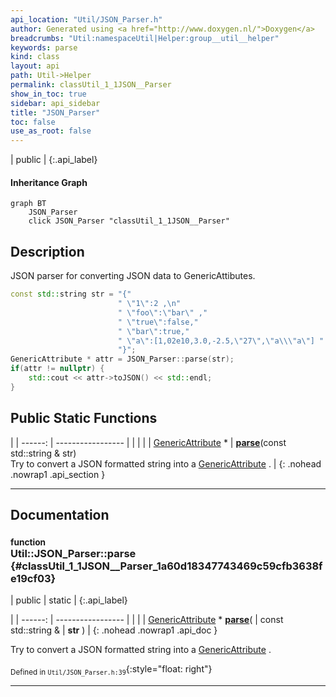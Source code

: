 ```yaml
---
api_location: "Util/JSON_Parser.h"
author: Generated using <a href="http://www.doxygen.nl/">Doxygen</a>
breadcrumbs: "Util:namespaceUtil|Helper:group__util__helper"
keywords: parse
kind: class
layout: api
path: Util->Helper
permalink: classUtil_1_1JSON__Parser
show_in_toc: true
sidebar: api_sidebar
title: "JSON_Parser"
toc: false
use_as_root: false
---
```


| public |
{:.api_label}

#### Inheritance Graph

```mermaid
graph BT
	JSON_Parser
	click JSON_Parser "classUtil_1_1JSON__Parser"
```

## Description



JSON parser for converting JSON data to GenericAttibutes.

```cpp
const std::string str = "{"
                        " \"1\":2 ,\n"
                        " \"foo\":\"bar\" ,"
                        " \"true\":false,"
                        " \"bar\":true,"
                        " \"a\":[1,02e10,3.0,-2.5,\"27\",\"a\\\"a\"] "
                        "}";
GenericAttribute * attr = JSON_Parser::parse(str);
if(attr != nullptr) {
    std::cout << attr->toJSON() << std::endl;
}

```




## Public Static Functions

|
| ------: | ----------------- |
|  | |
| [GenericAttribute](classUtil_1_1GenericAttribute) * | **[parse](#classUtil_1_1JSON%5F%5FParser_1a60d18347743469c59cfb3638fe19cf03)**(const std::string & str) <br/> Try to convert a JSON formatted string into a [GenericAttribute](classUtil_1_1GenericAttribute) . |
{: .nohead .nowrap1 .api_section }


-------------------------------------------------------------------

## Documentation

### <small>function</small><br/> Util::JSON_Parser::parse {#classUtil_1_1JSON__Parser_1a60d18347743469c59cfb3638fe19cf03}

| public | static |
{:.api_label}

|
| ------: | ----------------- |
|  |
| [GenericAttribute](classUtil_1_1GenericAttribute) * **[parse](#classUtil_1_1JSON%5F%5FParser_1a60d18347743469c59cfb3638fe19cf03)**( | const std::string & | **str** ) |
{: .nohead .nowrap1 .api_doc }

Try to convert a JSON formatted string into a [GenericAttribute](classUtil_1_1GenericAttribute) .





<sub>Defined in `Util/JSON_Parser.h:39`</sub>{:style="float: right"}

-------------------------------------------------------------------

